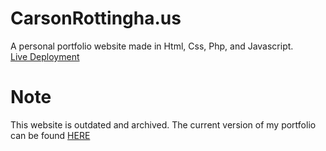 # CarsonRottingha.us
A personal portfolio website made in Html, Css, Php, and Javascript.  
[Live Deployment](https://www.carsonrottinghaus.me/old_portfolio/) 
# Note
This website is outdated and archived. The current version of my portfolio can be found [HERE](https://github.com/CarsonQuiason/angular-portfolio)
